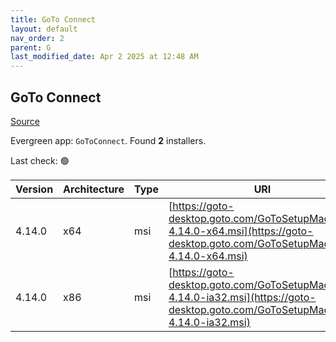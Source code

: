 ```yaml
---
title: GoTo Connect
layout: default
nav_order: 2
parent: G
last_modified_date: Apr 2 2025 at 12:48 AM
---
```


## GoTo Connect

[Source](https://support.goto.com/connect/help/what-are-the-download-links-for-it-admin-deployments)

Evergreen app: `GoToConnect`. Found **2** installers.

Last check: 🟢

| Version | Architecture | Type | URI                                                                                                                              |
| ------- | ------------ | ---- | -------------------------------------------------------------------------------------------------------------------------------- |
| 4.14.0  | x64          | msi  | [https://goto-desktop.goto.com/GoToSetupMachine-4.14.0-x64.msi](https://goto-desktop.goto.com/GoToSetupMachine-4.14.0-x64.msi)   |
| 4.14.0  | x86          | msi  | [https://goto-desktop.goto.com/GoToSetupMachine-4.14.0-ia32.msi](https://goto-desktop.goto.com/GoToSetupMachine-4.14.0-ia32.msi) |
